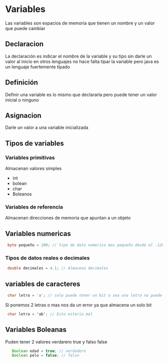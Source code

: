# Variables

Las variables son espacios de memoria que tienen un nombre y un valor que puede cambiar

## Declaracion

La declaración es indicar el nombre de la variable y su tipo sin darle un valor al inicio en otros lenguajes no hace falta tipar la variable pero java es un lenguaje fuertemente tipado

## Definición

Definir una variable es lo mismo que declararla pero puede tener un valor inicial o ninguno

## Asignacion

Darle un valor a una variable inicializada

## Tipos de variables

### Variables primitivas

Almacenan valores simples

- int
- bolean
- char
- Boleanos

### Variables de referencia

Almacenan direcciones de memoria que apuntan a un objeto

## Variables numericas

```java
 byte pequeño = 100; // tipo de dato numerico mas pequeño desde el -128 hasta el 127
```

### Tipos de datos reales o decimales

```java
 double decimales = 4.1; // Almacena decimales
```

## variables de caracteres

```java
 char letra = 'a'; // solo puede tener un bit o sea una letra no puede haber 2
```

Si ponemos 2 letras o mas nos da un error ya que almacena un solo bit

```java
 char letra = 'ab'; // Esto estaria mal
```

## Variables Boleanas

Puden tener 2 valores verdarero true y falso false

```java
   Boolean edad = true; // verdadero
   Boolean pelo = false; // falso
```
